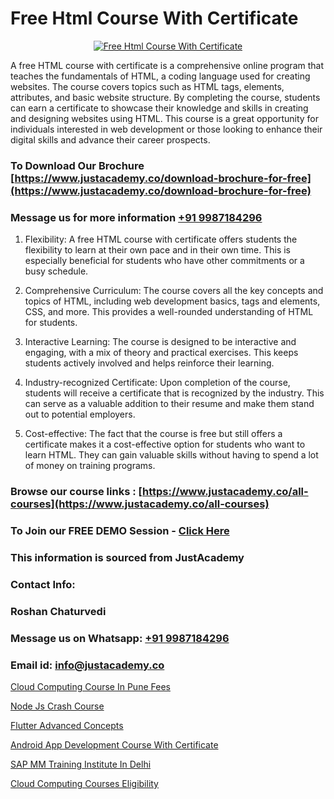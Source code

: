 # Free Html Course With Certificate

<p align="center">
  <a href="https://justacademy.co/course-detail/html-training">
    <img src="https://justacademy.co/storage2/course_image/1676636567_course_image.webp" alt="Free Html Course With Certificate">
  </a>
</p>


A free HTML course with certificate is a comprehensive online program that teaches the fundamentals of HTML, a coding language used for creating websites. The course covers topics such as HTML tags, elements, attributes, and basic website structure. By completing the course, students can earn a certificate to showcase their knowledge and skills in creating and designing websites using HTML. This course is a great opportunity for individuals interested in web development or those looking to enhance their digital skills and advance their career prospects.
### To Download Our Brochure [https://www.justacademy.co/download-brochure-for-free](https://www.justacademy.co/download-brochure-for-free)
### Message us for more information [+91 9987184296](https://api.whatsapp.com/send?phone=919987184296)
1) Flexibility: A free HTML course with certificate offers students the flexibility to learn at their own pace and in their own time. This is especially beneficial for students who have other commitments or a busy schedule.

2) Comprehensive Curriculum: The course covers all the key concepts and topics of HTML, including web development basics, tags and elements, CSS, and more. This provides a well-rounded understanding of HTML for students.

3) Interactive Learning: The course is designed to be interactive and engaging, with a mix of theory and practical exercises. This keeps students actively involved and helps reinforce their learning.

4) Industry-recognized Certificate: Upon completion of the course, students will receive a certificate that is recognized by the industry. This can serve as a valuable addition to their resume and make them stand out to potential employers.

5) Cost-effective: The fact that the course is free but still offers a certificate makes it a cost-effective option for students who want to learn HTML. They can gain valuable skills without having to spend a lot of money on training programs.

### Browse our course links : [https://www.justacademy.co/all-courses](https://www.justacademy.co/all-courses) 
### To Join our FREE DEMO Session - [Click Here](https://www.justacademy.co/register-for-course-demo)


### This information is sourced from JustAcademy
### Contact Info:
### Roshan Chaturvedi
### Message us on Whatsapp: [+91 9987184296](https://api.whatsapp.com/send?phone=919987184296)
### Email id: [info@justacademy.co](mailto:info@justacademy.co)
                
[Cloud Computing Course In Pune Fees](https://www.linkedin.com/pulse/cloud-computing-courses-fees-pune-justacademy-boston-sy1hc?trackingId=HDJJuiodqIvDxEg%2Bherd%2Fw%3D%3D&lipi=urn%3Ali%3Apage%3Ad_flagship3_company_admin%3BkPVrWTfFTkmAnpxdswF1RA%3D%3D)

[Node Js Crash Course](https://www.linkedin.com/pulse/node-js-crash-course-justacademy-pune-aar4c?trackingId=YNuEXDUcq3s6k6S8s1J%2FhQ%3D%3D&lipi=urn%3Ali%3Apage%3Ad_flagship3_company_admin%3B29WLpZO4T7eqWsLqmXNgZw%3D%3D)

[Flutter Advanced Concepts](https://medium.com/@mahi3106/flutter-advanced-concepts-6134373033b1)

[Android App Development Course With Certificate](https://medium.com/@justacademytraining/android-app-development-course-with-certificate-56246f95015e)

[SAP MM Training Institute In Delhi](https://justacademyin.github.io/Articles/SAP-MM-Training-Institute-In-Delhi)

[Cloud Computing Courses Eligibility](https://justacademyin.github.io/justacademy/cloud-computing-courses-eligibility)

